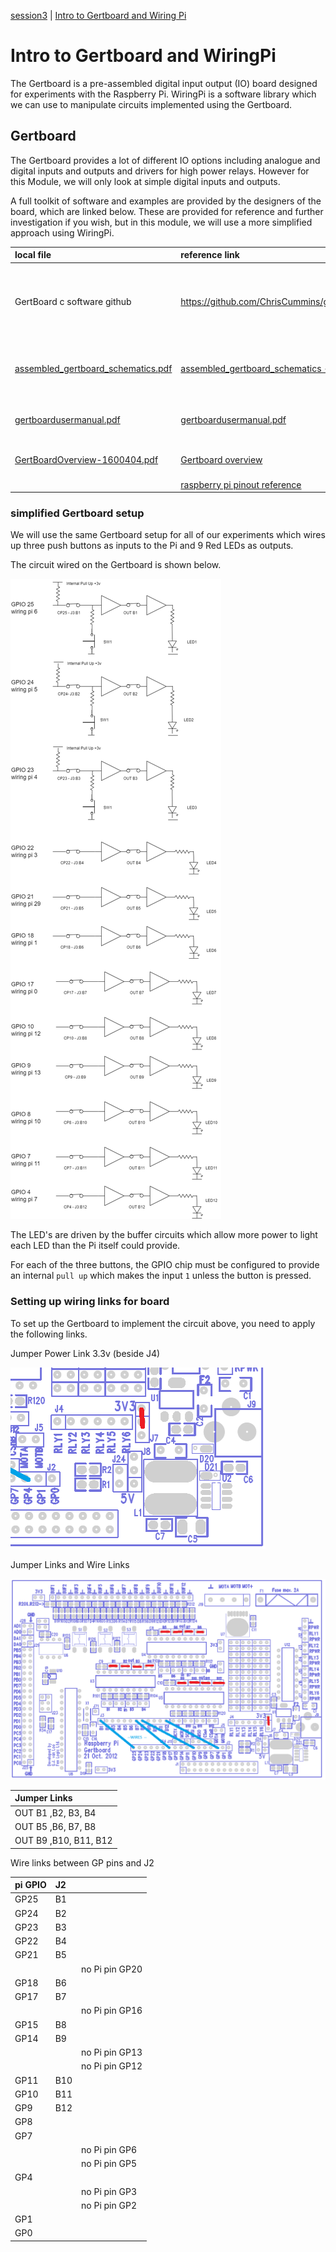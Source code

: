 [session3](../../session3/) | [Intro to Gertboard and Wiring Pi](../docs/gertboard-wiringpi-intro.md)

# Intro to Gertboard and WiringPi

The Gertboard is a pre-assembled digital input output (IO) board designed for experiments with the Raspberry Pi. 
WiringPi is a software library which we can use to manipulate circuits implemented using the Gertboard.

## Gertboard

The Gertboard provides a lot of different IO options including analogue and digital inputs and outputs and drivers for high power relays.
However for this Module, we will only look at simple digital inputs and outputs.

A full toolkit of software and examples are provided by the designers of the board, which are linked below.
These are provided for reference and further investigation if you wish, but in this module, we will use a more simplified approach using WiringPi.


| local file              |reference link              | notes                   |
|:------------------------|:------------------------|:------------------------|
| GertBoard c software github |  https://github.com/ChrisCummins/gertboard_sw/tree/master   | Software supplied to use with Gertboard (Does not use WiringPi) |
| [assembled_gertboard_schematics.pdf](../docs/assembled_gertboard_schematics.pdf)  | [assembled_gertboard_schematics - reference](https://www.openhacks.com/uploadsproductos/assembled_gertboard_schematics.pdf) | detailed design schematics of Gertboard   |
|  [gertboardusermanual.pdf](../docs/gertboardusermanual.pdf)  |  [gertboardusermanual.pdf](https://www.farnell.com/datasheets/1683444.pdf)  | full user manual to use with software  |
|  [GertBoardOverview-1600404.pdf](../docs/GertBoardOverview-1600404.pdf)  | [Gertboard overview](https://www.farnell.com/datasheets/1600404.pdf)    | overview of Gertboard          |
|                        |  [raspberry pi pinout reference](https://pinout.xyz/)   |           |

### simplified Gertboard setup

We will use the same Gertboard setup for all of our experiments which wires up three push buttons as inputs to the Pi and 9 Red LEDs as outputs.

The circuit wired on the Gertboard is shown below. 

   ![alt text](../docs/images/girtboardcircuit.drawio.png "Figure girtboardcircuit.drawio.png")
   
The LED's are driven by the buffer circuits which allow more power to light each LED than the Pi itself could provide. 

For each of the three buttons, the GPIO chip must be configured to provide an internal `pull up` which makes the input `1` unless the button is pressed.

### Setting up wiring links for board

To set up the Gertboard to implement the circuit above, you need to apply the following links.

Jumper Power Link 3.3v (beside J4)

   ![alt text](../docs/images/gertboard-powerLink.png "Figure gertboard-powerLink.png")
   
Jumper Links and Wire Links

   ![alt text](../docs/images/gertboard-Links1.png "Figure gertboard-Links1.png")

|Jumper Links |
|:-------------------|
|OUT B1 ,B2, B3, B4 |
|OUT B5 ,B6, B7, B8 |
|OUT B9 ,B10, B11, B12 |

   
Wire links between GP pins and J2
   
| pi GPIO    | J2    |     |
|:---------- |:----- |:--- |
|GP25        |B1     |     |
|GP24        |B2     |     |
|GP23        |B3     |     |
|GP22        |B4     |     |
|GP21        |B5     |     |
|            |       | no Pi pin GP20    |
|GP18        |B6     |     |
|GP17        |B7     |     |
|            |       | no Pi pin GP16    |
|GP15        |B8     |     |
|GP14        |B9     |     |
|            |       | no Pi pin GP13    |
|            |       | no Pi pin GP12    |
|GP11        |B10    |     |
|GP10        |B11    |     |
|GP9         |B12    |     |
|GP8         |       |     |
|GP7         |       |     |
|            |       | no Pi pin GP6    |
|            |       | no Pi pin GP5    |
|GP4         |       |     |
|            |       | no Pi pin GP3    |
|            |       | no Pi pin GP2    |
|GP1         |       |     |
|GP0         |       |     |


